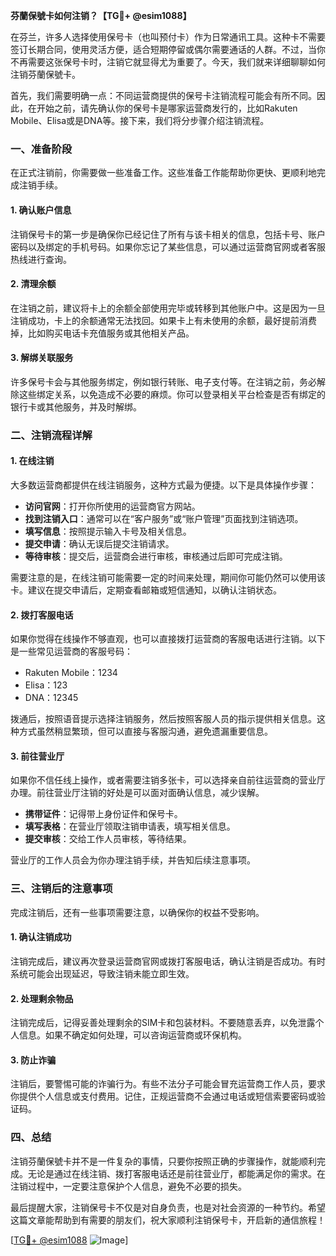 **芬蘭保號卡如何注销？【TG💪+ @esim1088】**

在芬兰，许多人选择使用保号卡（也叫预付卡）作为日常通讯工具。这种卡不需要签订长期合同，使用灵活方便，适合短期停留或偶尔需要通话的人群。不过，当你不再需要这张保号卡时，注销它就显得尤为重要了。今天，我们就来详细聊聊如何注销芬蘭保號卡。

首先，我们需要明确一点：不同运营商提供的保号卡注销流程可能会有所不同。因此，在开始之前，请先确认你的保号卡是哪家运营商发行的，比如Rakuten Mobile、Elisa或是DNA等。接下来，我们将分步骤介绍注销流程。

### 一、准备阶段

在正式注销前，你需要做一些准备工作。这些准备工作能帮助你更快、更顺利地完成注销手续。

#### 1. 确认账户信息
注销保号卡的第一步是确保你已经记住了所有与该卡相关的信息，包括卡号、账户密码以及绑定的手机号码。如果你忘记了某些信息，可以通过运营商官网或者客服热线进行查询。

#### 2. 清理余额
在注销之前，建议将卡上的余额全部使用完毕或转移到其他账户中。这是因为一旦注销成功，卡上的余额通常无法找回。如果卡上有未使用的余额，最好提前消费掉，比如购买电话卡充值服务或其他相关产品。

#### 3. 解绑关联服务
许多保号卡会与其他服务绑定，例如银行转账、电子支付等。在注销之前，务必解除这些绑定关系，以免造成不必要的麻烦。你可以登录相关平台检查是否有绑定的银行卡或其他服务，并及时解绑。

### 二、注销流程详解

#### 1. 在线注销
大多数运营商都提供在线注销服务，这种方式最为便捷。以下是具体操作步骤：

- **访问官网**：打开你所使用的运营商官方网站。
- **找到注销入口**：通常可以在“客户服务”或“账户管理”页面找到注销选项。
- **填写信息**：按照提示输入卡号及相关信息。
- **提交申请**：确认无误后提交注销请求。
- **等待审核**：提交后，运营商会进行审核，审核通过后即可完成注销。

需要注意的是，在线注销可能需要一定的时间来处理，期间你可能仍然可以使用该卡。建议在提交申请后，定期查看邮箱或短信通知，以确认注销状态。

#### 2. 拨打客服电话
如果你觉得在线操作不够直观，也可以直接拨打运营商的客服电话进行注销。以下是一些常见运营商的客服号码：

- Rakuten Mobile：1234
- Elisa：123
- DNA：12345

拨通后，按照语音提示选择注销服务，然后按照客服人员的指示提供相关信息。这种方式虽然稍显繁琐，但可以直接与客服沟通，避免遗漏重要信息。

#### 3. 前往营业厅
如果你不信任线上操作，或者需要注销多张卡，可以选择亲自前往运营商的营业厅办理。前往营业厅注销的好处是可以面对面确认信息，减少误解。

- **携带证件**：记得带上身份证件和保号卡。
- **填写表格**：在营业厅领取注销申请表，填写相关信息。
- **提交审核**：交给工作人员审核，等待结果。

营业厅的工作人员会为你办理注销手续，并告知后续注意事项。

### 三、注销后的注意事项

完成注销后，还有一些事项需要注意，以确保你的权益不受影响。

#### 1. 确认注销成功
注销完成后，建议再次登录运营商官网或拨打客服电话，确认注销是否成功。有时系统可能会出现延迟，导致注销未能立即生效。

#### 2. 处理剩余物品
注销完成后，记得妥善处理剩余的SIM卡和包装材料。不要随意丢弃，以免泄露个人信息。如果不确定如何处理，可以咨询运营商或环保机构。

#### 3. 防止诈骗
注销后，要警惕可能的诈骗行为。有些不法分子可能会冒充运营商工作人员，要求你提供个人信息或支付费用。记住，正规运营商不会通过电话或短信索要密码或验证码。

### 四、总结

注销芬蘭保號卡并不是一件复杂的事情，只要你按照正确的步骤操作，就能顺利完成。无论是通过在线注销、拨打客服电话还是前往营业厅，都能满足你的需求。在注销过程中，一定要注意保护个人信息，避免不必要的损失。

最后提醒大家，注销保号卡不仅是对自身负责，也是对社会资源的一种节约。希望这篇文章能帮助到有需要的朋友们，祝大家顺利注销保号卡，开启新的通信旅程！

[[TG💪+ @esim1088](https://t.me/s/esim1088) ![Image](https://i.postimg.cc/4NQfJmqS/Snipaste-2025-05-13-00-14-12.png)]